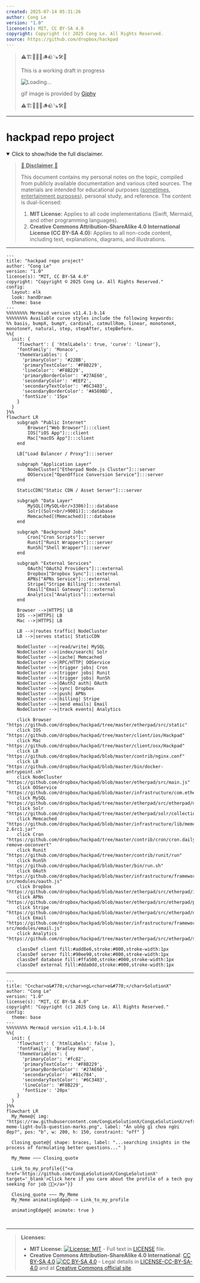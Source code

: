 ```yaml
---
created: 2025-07-14 05:31:26
author: Cong Le
version: "1.0"
license(s): MIT, CC BY-SA 4.0
copyright: Copyright (c) 2025 Cong Le. All Rights Reserved.
source: https://github.com/dropbox/hackpad
---
```



> ⚠️🏗️🚧🦺🧱🪵🪨🪚🛠️👷
> 
> This is a working draft in progress
> 
> ![Loading...](https://media2.giphy.com/media/v1.Y2lkPTc5MGI3NjExMXVjejV3dnVjc2o5MXd3eXBvcDR1cHlzbHQ1Z2R6YjY0ZHpmdjJ6OCZlcD12MV9pbnRlcm5hbF9naWZfYnlfaWQmY3Q9Zw/hL9q5k9dk9l0wGd4e0/giphy.gif)
>
> gif image is provided by [Giphy](https://giphy.com)
> 
> ⚠️🏗️🚧🦺🧱🪵🪨🪚🛠️👷


----




# hackpad repo project
<details open>
<summary>Click to show/hide the full disclaimer.</summary>
   
> <ins>📢 **Disclaimer** 🚨</ins>
>
> This document contains my personal notes on the topic,
> compiled from publicly available documentation and various cited sources.
> The materials are intended for educational purposes (<ins>sometimes, entertainment purposes</ins>), personal study, and reference.
> The content is dual-licensed:
> 1. **MIT License:** Applies to all code implementations (Swift, Mermaid, and other programming languages).
> 2. **Creative Commons Attribution-ShareAlike 4.0 International License (CC BY-SA 4.0):** Applies to all non-code content, including text, explanations, diagrams, and illustrations.

</details>



---

```mermaid
---
title: "hackpad repo project"
author: "Cong Le"
version: "1.0"
license(s): "MIT, CC BY-SA 4.0"
copyright: "Copyright © 2025 Cong Le. All Rights Reserved."
config:
  layout: elk
  look: handDrawn
  theme: base
---
%%%%%%%% Mermaid version v11.4.1-b.14
%%%%%%%% Available curve styles include the following keywords:
%% basis, bumpX, bumpY, cardinal, catmullRom, linear, monotoneX, monotoneY, natural, step, stepAfter, stepBefore.
%%{
  init: {
    'flowchart': { 'htmlLabels': true, 'curve': 'linear'},
    'fontFamily': 'Monaco',
    'themeVariables': {
      'primaryColor': '#22BB',
      'primaryTextColor': '#F8B229',
      'lineColor': '#F8B229',
      'primaryBorderColor': '#27AE60',
      'secondaryColor': '#EEF2',
      'secondaryTextColor': '#6C3483',
      'secondaryBorderColor': '#A569BD',
      'fontSize': '15px'
    }
  }
}%%
flowchart LR
    subgraph "Public Internet"
        Browser["Web Browser"]:::client
        IOS["iOS App"]:::client
        Mac["macOS App"]:::client
    end

    LB["Load Balancer / Proxy"]:::server

    subgraph "Application Layer"
        NodeCluster["Etherpad Node.js Cluster"]:::server
        OOService["OpenOffice Conversion Service"]:::server
    end

    StaticCDN["Static CDN / Asset Server"]:::server

    subgraph "Data Layer"
        MySQL[(MySQL<br/>3306)]:::database
        Solr[(Solr<br/>9001)]:::database
        Memcached[(Memcached)]:::database
    end

    subgraph "Background Jobs"
        Cron["Cron Scripts"]:::server
        Runit["Runit Wrappers"]:::server
        RunSh["Shell Wrapper"]:::server
    end

    subgraph "External Services"
        OAuth["OAuth2 Providers"]:::external
        Dropbox["Dropbox Sync"]:::external
        APNs["APNs Service"]:::external
        Stripe["Stripe Billing"]:::external
        Email["Email Gateway"]:::external
        Analytics["Analytics"]:::external
    end

    Browser -->|HTTPS| LB
    IOS -->|HTTPS| LB
    Mac -->|HTTPS| LB

    LB -->|routes traffic| NodeCluster
    LB -->|serves static| StaticCDN

    NodeCluster -->|read/write| MySQL
    NodeCluster -->|index/search| Solr
    NodeCluster -->|cache| Memcached
    NodeCluster -->|RPC/HTTP| OOService
    NodeCluster -->|trigger jobs| Cron
    NodeCluster -->|trigger jobs| Runit
    NodeCluster -->|trigger jobs| RunSh
    NodeCluster -->|OAuth2 auth| OAuth
    NodeCluster -->|sync| Dropbox
    NodeCluster -->|push| APNs
    NodeCluster -->|billing| Stripe
    NodeCluster -->|send emails| Email
    NodeCluster -->|track events| Analytics

    click Browser "https://github.com/dropbox/hackpad/tree/master/etherpad/src/static"
    click IOS "https://github.com/dropbox/hackpad/tree/master/client/ios/Hackpad"
    click Mac "https://github.com/dropbox/hackpad/tree/master/client/osx/Hackpad"
    click LB "https://github.com/dropbox/hackpad/blob/master/contrib/nginx.conf"
    click LB "https://github.com/dropbox/hackpad/blob/master/bin/docker-entrypoint.sh"
    click NodeCluster "https://github.com/dropbox/hackpad/blob/master/etherpad/src/main.js"
    click OOService "https://github.com/dropbox/hackpad/blob/master/infrastructure/com.etherpad.openofficeservice"
    click MySQL "https://github.com/dropbox/hackpad/tree/master/etherpad/src/etherpad/db_migrations"
    click Solr "https://github.com/dropbox/hackpad/tree/master/etherpad/solr/collection1"
    click Memcached "https://github.com/dropbox/hackpad/blob/master/infrastructure/lib/memcached-2.6rc1.jar"
    click Cron "https://github.com/dropbox/hackpad/tree/master/contrib/cron/cron.daily/etherpad-remove-ooconvert"
    click Runit "https://github.com/dropbox/hackpad/tree/master/contrib/runit/run"
    click RunSh "https://github.com/dropbox/hackpad/blob/master/bin/run.sh"
    click OAuth "https://github.com/dropbox/hackpad/blob/master/infrastructure/framework-src/modules/oauth.js"
    click Dropbox "https://github.com/dropbox/hackpad/blob/master/etherpad/src/etherpad/importexport/dropbox.js"
    click APNs "https://github.com/dropbox/hackpad/blob/master/etherpad/src/etherpad/pro/pro_apns.js"
    click Stripe "https://github.com/dropbox/hackpad/blob/master/etherpad/src/etherpad/db_migrations/m0058_add_stripeJson.js"
    click Email "https://github.com/dropbox/hackpad/blob/master/infrastructure/framework-src/modules/email.js"
    click Analytics "https://github.com/dropbox/hackpad/tree/master/etherpad/src/etherpad/statistics"

    classDef client fill:#add8e6,stroke:#000,stroke-width:1px
    classDef server fill:#90ee90,stroke:#000,stroke-width:1px
    classDef database fill:#ffa500,stroke:#000,stroke-width:1px
    classDef external fill:#dda0dd,stroke:#000,stroke-width:1px

```

----


<!-- 
```mermaid
%% Current Mermaid version
info
```  -->


```mermaid
---
title: "C<char>o&#770;</char>ngL<char>e&#770;</char>SolutionX"
author: "Cong Le"
version: "1.0"
license(s): "MIT, CC BY-SA 4.0"
copyright: "Copyright (c) 2025 Cong Le. All Rights Reserved."
config:
  theme: base
---
%%%%%%%% Mermaid version v11.4.1-b.14
%%{
  init: {
    'flowchart': { 'htmlLabels': false },
    'fontFamily': 'Bradley Hand',
    'themeVariables': {
      'primaryColor': '#fc82',
      'primaryTextColor': '#F8B229',
      'primaryBorderColor': '#27AE60',
      'secondaryColor': '#81c784',
      'secondaryTextColor': '#6C3483',
      'lineColor': '#F8B229',
      'fontSize': '20px'
    }
  }
}%%
flowchart LR
  My_Meme@{ img: "https://raw.githubusercontent.com/CongLeSolutionX/CongLeSolutionX/refs/heads/main/assets/images/My-meme-light-bulb-question-marks.png", label: "Ăn uống gì chưa ngừi đẹp?", pos: "b", w: 200, h: 150, constraint: "off" }

  Closing_quote@{ shape: braces, label: "...searching insights in the process of formulating better questions..." }
    
  My_Meme ~~~ Closing_quote
    
  Link_to_my_profile{{"<a href='https://github.com/CongLeSolutionX/CongLeSolutionX' target='_blank'>Click here if you care about the profile of a tech guy seeking for job 🙏🏼</a>"}}

  Closing_quote ~~~ My_Meme
  My_Meme animatingEdge@--> Link_to_my_profile
  
  animatingEdge@{ animate: true }



```

---
>**Licenses:**
>
>- **MIT License:**  [![License: MIT](https://img.shields.io/badge/License-MIT-yellow.svg)](LICENSE) - Full text in [LICENSE](LICENSE) file.
>- **Creative Commons Attribution-ShareAlike 4.0 International**: [CC BY-SA 4.0](https://creativecommons.org/licenses/by-sa/4.0/) [![CC BY-SA 4.0](https://licensebuttons.net/l/by-sa/4.0/88x31.png)](https://creativecommons.org/licenses/by-sa/4.0/) - Legal details in [LICENSE-CC-BY-SA-4.0](THE_PAST/LICENSE-CC-BY-SA-4.0) and at [Creative Commons official site](https://creativecommons.org/licenses/by-sa/4.0/).
>
---